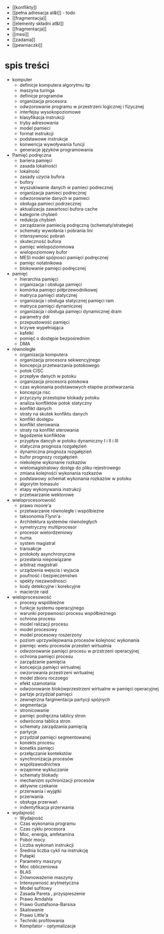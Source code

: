  - [[konflikty]]
- [[pełna adresacja at&t]]  - todo
- [[fragmentacja]]
- [[elementy składni at&t]]
- [[fragmentacja]]
- [[mesi]]
- [[zadania]]
- [[pewniaczki]]
# spis treści
- komputer
	-  definicje komputera algorytmu itp
	- maszyna turinga
	- definicje programów
	- organizacja procesora
	- odwzorowanie programu w przestrzeni logicznej i fizycznej
	- interfejsy wysokopoziomowe
	- klasyfikacja instrukcji
	- tryby adresowania
	- model pamieci
	- format instrukcji
	- podstawowe instrukcje
	- konwencja wywoływania funcji
	- generacje języków programowania
- Pamięć podręczna
	- bariera pamięci
	- zasada lokalnośći
	- lokalność
	- zasady uzycia bufora
	- bufory
	- wyszukiwanie danych w pamieci podrecznej
	- organizacja pamieci podrecznej
	- odwzorowanie danych w pamieci
	- obsługa pamieci podrzecznej
	- aktualizacja zawartosci bufora cache
	- kategorie chybień
	- redukcja chybień
	- zarządzanie pamiecią podręczną (schematy/strategie)
	- schematy wywołania i pobrania lini
	- intensywnosc pobrań
	- skuteczność bufora
	- pamięc wielopoziomnowa
	- wielopoziomowy bufor
	- MESI model spójnosci pamięci podręcznej
	- pamięc notatnikowa
	- blokowanie pamięci podręcznej
- pamięć
	- hierarchia pamięci
	- organizacja i obsługa pamięci
	- komórka pamięci półprzewodnikowej
	- matryca pamięci statycznej
	- organizacja i obsługa statycznej pamięci ram
	- matryca pamięci dynamicznej
	- organizacja i obsługa pamięci dynamicznej dram
	- parametry ddr
	- przepustowość pamięci
	- krzywe wypełniająca
	- kafelki
	- pomięć o dostępie bezpośrednim
	- DMA
- równoległe
	- organizacja komputera
	- organizacja procesora sekwencyjnego
	- koncepcja przetwarzania potokowego
	- potok CISC
	- przepływ danych w potoku
	- organizacja procesora potokowa
	- czas wykonania podstawowych etapów przetwarzania
	- koncepcja risc
	- przyczyny przestojów blokady potoku
	- analiza konfliktów potok statyczny
	- konflikt danych
	- straty na skutek konfiktu danych
	- konflikt dostępu
	- konflikt sterowania
	- straty na konflikt sterowania
	- łagodzenie konfilktów
	- przypływ dancyh w potoku dynamiczny I i II i III
	- statyczna prognoza rozgałęzień
	- dynamiczna prognoza rozgałęzień
	- bufor prognozy rozgałęzień
	- niekolejne wykonanie rozkazów
	- wielomagistralowy dostęp do pliku rejestrowego
	- zmiana kolejnośći wykonania rozkazów
	- podstawowy schemat wykonania rozkazów w potoku
	- algorytm tomasulo
	- etapy wykonywania instrukcji
	- przetwarzanie wektorowe
- wieloprocesorowość
	- prawo moore'a
	- przetwarzanie równoległe i wspólbieżne
	- taksonomia Flynn'a
	- Architektura systemów równoległych
	- symetryczny multiprocesor
	- procesor wielordzeniowy
	- numa
	- system magistral
	- transakcje
	- protokoły asynchronyczne
	- przesłania niepowiązane
	- arbitraż magistrali
	- urządzenia wejscia i wyjscia
	- poufność i bezpieczenstwo
	- spekty niezawodnosci
	- kody detekcyjne i korekcyjne
	- macierze raid
- wieloprocesowość
	- procesy wspólbieżne
	- funkcje systemu operacyjnego
	- warunki porpawnosci procesu współbieżnego
	- ochrona procesu
	- model ralizacji procesu
	- model procesowy
	- model procesowy roszerzony
	- poziom uprzywilejowania procesów kolejnosc wykonania
	- piemięc wielu procesów przesteń wirtualnia
	- odwzorowanie pamięci procesu w przstrzeni operacyjnej
	- ochrona pamięci procesu
	- zarządzanie pamięcia
	- koncepcja pamięci wirtualnej
	- owzorowania przestrzeni wirtualnej
	- model zbioru roczoego
	- efekt szamotania
	- odwzorowanie blokówprzestrzeni wirtualne w pamięci operacyjnej
	- partzje przydział pamięci
	- zewnętrzna fargmentacja partycji spójnych
	- segmentacja
	- stronicowanie
	- pamięc podręczna tablicy stron
	- odwrócona tablica stron
	- schematy zarządzania pamięcią
	- partycje
	- przydział pamięci segmentowanej
	- konekts procesu
	- konetks pamięci
	- przełączanie kontekstów
	- synchronizacja procesów
	- współzawodnictwa
	- wzajemne wykluczanie
	- schematy blokady
	- mechanizm sychronizacji procesów
	- aktywne czekanie
	- przerwania i wyjątki
	- przerwania
	- obsługa przerwań
	- indentyfikacja przerwania
- wydajność
	- Wydajność
	- Czas wykonania programu
	- Czas cyklu procesora
	- Moc, energia, amfetamina
	- Pobór mocy
	- Liczba wykonań instrukcji
	- Średnia liczba cykli na instrukcję
	- Pułapki
	- Parametry maszyny
	- Moc obliczeniowa
	- BLAS
	- Zrównoważenie maszyny
	- Intensywność arytmetyczna
	- Model sufitowy
	- Zasada Pareta , przyspieszenie
	- Prawo Amdahla
	- Prawo Gustafsona-Barsisa
	- Skalowanie
	- Prawo Little'a
	- Techniki profilowania
	- Kompilator - optymalizacje